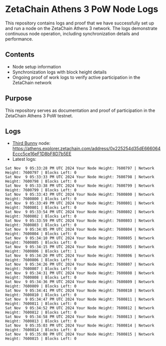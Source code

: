 # ZetaChain Athens 3 PoW Node Logs
This repository contains logs and proof that we have successfully set up and run a node on the ZetaChain Athens 3 network. The logs demonstrate continuous node operation, including synchronization details and performance.

## Contents
- Node setup information
- Synchronization logs with block height details
- Ongoing proof of work logs to verify active participation in the ZetaChain network

## Purpose
This repository serves as documentation and proof of participation in the ZetaChain Athens 3 PoW testnet.

## Logs

- [Third Bunny](https://thirdbunny.xyz/) node: https://athens.explorer.zetachain.com/address/0x225254d35dE666064Eccc5ce16eF1D8bF8D7b5EE
- Latest logs:
```
Sat Nov  9 05:33:28 PM UTC 2024 Your Node Height: 7600797 | Network Height: 7600797 | Blocks Left: 0
Sat Nov  9 05:33:33 PM UTC 2024 Your Node Height: 7600798 | Network Height: 7600798 | Blocks Left: 0
Sat Nov  9 05:33:38 PM UTC 2024 Your Node Height: 7600799 | Network Height: 7600799 | Blocks Left: 0
Sat Nov  9 05:33:43 PM UTC 2024 Your Node Height: 7600800 | Network Height: 7600800 | Blocks Left: 0
Sat Nov  9 05:33:49 PM UTC 2024 Your Node Height: 7600801 | Network Height: 7600801 | Blocks Left: 0
Sat Nov  9 05:33:54 PM UTC 2024 Your Node Height: 7600802 | Network Height: 7600802 | Blocks Left: 0
Sat Nov  9 05:33:59 PM UTC 2024 Your Node Height: 7600803 | Network Height: 7600803 | Blocks Left: 0
Sat Nov  9 05:34:05 PM UTC 2024 Your Node Height: 7600804 | Network Height: 7600804 | Blocks Left: 0
Sat Nov  9 05:34:10 PM UTC 2024 Your Node Height: 7600805 | Network Height: 7600805 | Blocks Left: 0
Sat Nov  9 05:34:15 PM UTC 2024 Your Node Height: 7600805 | Network Height: 7600806 | Blocks Left: 1
Sat Nov  9 05:34:20 PM UTC 2024 Your Node Height: 7600806 | Network Height: 7600806 | Blocks Left: 0
Sat Nov  9 05:34:26 PM UTC 2024 Your Node Height: 7600807 | Network Height: 7600807 | Blocks Left: 0
Sat Nov  9 05:34:31 PM UTC 2024 Your Node Height: 7600808 | Network Height: 7600808 | Blocks Left: 0
Sat Nov  9 05:34:36 PM UTC 2024 Your Node Height: 7600809 | Network Height: 7600809 | Blocks Left: 0
Sat Nov  9 05:34:41 PM UTC 2024 Your Node Height: 7600810 | Network Height: 7600810 | Blocks Left: 0
Sat Nov  9 05:34:47 PM UTC 2024 Your Node Height: 7600811 | Network Height: 7600811 | Blocks Left: 0
Sat Nov  9 05:34:52 PM UTC 2024 Your Node Height: 7600812 | Network Height: 7600812 | Blocks Left: 0
Sat Nov  9 05:34:58 PM UTC 2024 Your Node Height: 7600813 | Network Height: 7600813 | Blocks Left: 0
Sat Nov  9 05:35:03 PM UTC 2024 Your Node Height: 7600814 | Network Height: 7600814 | Blocks Left: 0
Sat Nov  9 05:35:08 PM UTC 2024 Your Node Height: 7600815 | Network Height: 7600815 | Blocks Left: 0
```
